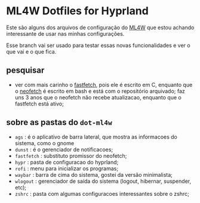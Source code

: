 # ML4W Dotfiles for Hyprland

Este são alguns dos arquivos de configuração do [ML4W](https://github.com/mylinuxforwork/dotfiles) que estou achando interessante de usar nas minhas configurações.

Esse branch vai ser usado para testar essas novas funcionalidades e ver o que vai e o que fica.


## pesquisar

- ver com mais carinho o [fastfetch](https://github.com/fastfetch-cli/fastfetch), pois ele é escrito em C, enquanto que o [neofetch](https://github.com/dylanaraps/neofetch) é escrito em bash e está com o repositório arquivado; faz uns 3 anos que o neofetch não recebe atualizacao, enquanto que o fastfetch está ativo;

## sobre as pastas do `dot-ml4w`

- `ags` : é o aplicativo de barra lateral, que mostra as informacoes do sistema, como o gnome
- `dunst` : é o gerenciador de notificacoes;
- `fastfetch` : substituto promissor do neofetch;
- `hypr` : pasta de configuracao do hyprland;
- `rofi` : menu para inicializar os programas;
- `waybar` : barra de cima do sistema, gostei da versão minimalista;
- `wlogout` : gerenciador de saída do sistema (logout, hibernar, suspender, etc);
- `zshrc` : pasta com algumas configuracoes interessantes sobre o zshrc;
